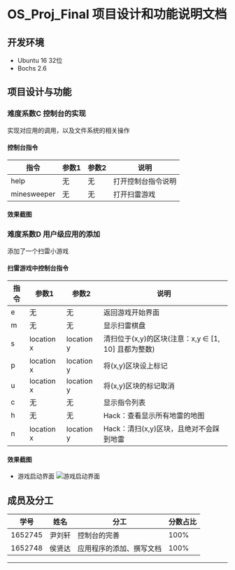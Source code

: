 # OS_Proj_Final 项目设计和功能说明文档
## 开发环境
* Ubuntu 16 32位</br>
* Bochs 2.6</br>
## 项目设计与功能
### 难度系数C 控制台的实现
实现对应用的调用，以及文件系统的相关操作</br>

#### 控制台指令
指令|参数1|参数2|说明
-|-|-|-
help|无|无|打开控制台指令说明
minesweeper|无|无|打开扫雷游戏

#### 效果截图

### 难度系数D 用户级应用的添加
添加了一个扫雷小游戏

#### 扫雷游戏中控制台指令
指令|参数1|参数2|说明
-|-|-|-
e|无|无|返回游戏开始界面
m|无|无|显示扫雷棋盘
s|location x|location y|清扫位于(x,y)的区块(注意：x,y ∈ [1, 10] 且都为整数)
p|location x|location y|将(x,y)区块设上标记
u|location x|location y|将(x,y)区块的标记取消
c|无|无|显示指令列表
h|无|无|Hack：查看显示所有地雷的地图
n|location x|location y|Hack：清扫(x,y)区块，且绝对不会踩到地雷

#### 效果截图

* 游戏启动界面
![游戏启动界面](https://github.com/theForerunner/OS_Proj_Final/blob/master/doc_image/2018-09-10_17-58-23%E5%B1%8F%E5%B9%95%E6%88%AA%E5%9B%BE.png)

## 成员及分工

学号|姓名|分工|分数占比
-|-|-|-
1652745|尹刘轩|控制台的完善|100%
1652748|侯贤达|应用程序的添加、撰写文档|100%

**************************************
